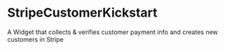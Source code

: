 # StripeCustomerKickstart
A Widget that collects &amp; verifies customer payment info and creates new customers in Stripe

